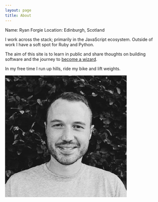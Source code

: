 ```yaml
---
layout: page
title: About
---
```


Name: Ryan Forgie 
Location: Edinburgh, Scotland

I work across the stack; primarily in the JavaScript ecosystem. Outside of work I have a soft spot for Ruby and Python. 

The aim of this site is to learn in public and share thoughts on building software and the journey to [become a wizard](https://jvns.ca/blog/so-you-want-to-be-a-wizard/).

In my free time I run up hills, ride my bike and lift weights.

![Photo of Ryan Forgie](photo.jpg)
